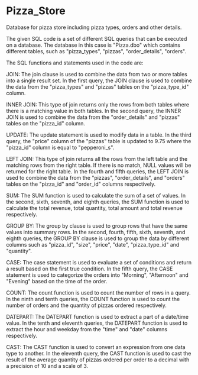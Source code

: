 # Pizza_Store
Database for pizza store including pizza types, orders and other details.

The given SQL code is a set of different SQL queries that can be executed on a database. The database in this case is "Pizza.dbo" which contains different tables, such as "pizza_types", "pizzas", "order_details", "orders".

The SQL functions and statements used in the code are:

JOIN: The join clause is used to combine the data from two or more tables into a single result set. In the first query, the JOIN clause is used to combine the data from the "pizza_types" and "pizzas" tables on the "pizza_type_id" column.

INNER JOIN: This type of join returns only the rows from both tables where there is a matching value in both tables. In the second query, the INNER JOIN is used to combine the data from the "order_details" and "pizzas" tables on the "pizza_id" column.

UPDATE: The update statement is used to modify data in a table. In the third query, the "price" column of the "pizzas" table is updated to 9.75 where the "pizza_id" column is equal to "pepperoni_s".

LEFT JOIN: This type of join returns all the rows from the left table and the matching rows from the right table. If there is no match, NULL values will be returned for the right table. In the fourth and fifth queries, the LEFT JOIN is used to combine the data from the "pizzas", "order_details", and "orders" tables on the "pizza_id" and "order_id" columns respectively.

SUM: The SUM function is used to calculate the sum of a set of values. In the second, sixth, seventh, and eighth queries, the SUM function is used to calculate the total revenue, total quantity, total amount and total revenue respectively.

GROUP BY: The group by clause is used to group rows that have the same values into summary rows. In the second, fourth, fifth, sixth, seventh, and eighth queries, the GROUP BY clause is used to group the data by different columns such as "pizza_id", "size", "price", "date", "pizza_type_id" and "quantity".

CASE: The case statement is used to evaluate a set of conditions and return a result based on the first true condition. In the fifth query, the CASE statement is used to categorize the orders into "Morning", "Afternoon" and "Evening" based on the time of the order.

COUNT: The count function is used to count the number of rows in a query. In the ninth and tenth queries, the COUNT function is used to count the number of orders and the quantity of pizzas ordered respectively.

DATEPART: The DATEPART function is used to extract a part of a date/time value. In the tenth and eleventh queries, the DATEPART function is used to extract the hour and weekday from the "time" and "date" columns respectively.

CAST: The CAST function is used to convert an expression from one data type to another. In the eleventh query, the CAST function is used to cast the result of the average quantity of pizzas ordered per order to a decimal with a precision of 10 and a scale of 3.
